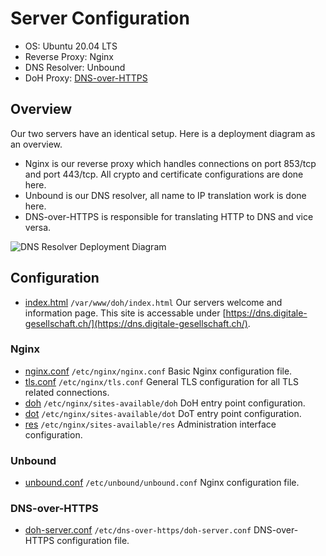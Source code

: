 # Server Configuration

- OS: Ubuntu 20.04 LTS
- Reverse Proxy: Nginx
- DNS Resolver: Unbound
- DoH Proxy: [DNS-over-HTTPS](https://github.com/m13253/dns-over-https)


## Overview

Our two servers have an identical setup. Here is a deployment diagram as an overview.

- Nginx is our reverse proxy which handles connections on port 853/tcp and port 443/tcp. All crypto and certificate configurations are done here.
- Unbound is our DNS resolver, all name to IP translation work is done here.
- DNS-over-HTTPS is responsible for translating HTTP to DNS and vice versa.

![DNS Resolver Deployment Diagram](../img/DNS-Resolver-Deployment-Diagram.png)


## Configuration

- [index.html](index.html) `/var/www/doh/index.html` Our servers welcome and information page. This site is accessable under [https://dns.digitale-gesellschaft.ch/](https://dns.digitale-gesellschaft.ch/).


### Nginx

- [nginx.conf](nginx/nginx.conf) `/etc/nginx/nginx.conf` Basic Nginx configuration file.
- [tls.conf](nginx/tls.conf) `/etc/nginx/tls.conf` General TLS configuration for all TLS related connections.
- [doh](nginx/doh) `/etc/nginx/sites-available/doh` DoH entry point configuration.
- [dot](nginx/dot) `/etc/nginx/sites-available/dot` DoT entry point configuration.
- [res](nginx/res) `/etc/nginx/sites-available/res` Administration interface configuration.


### Unbound

- [unbound.conf](unbound/unbound.conf) `/etc/unbound/unbound.conf` Nginx configuration file.


### DNS-over-HTTPS

- [doh-server.conf](dns-over-https/doh-server.conf) `/etc/dns-over-https/doh-server.conf` DNS-over-HTTPS configuration file.

